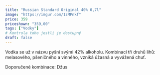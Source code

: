 ```yaml
---
title: "Russian Standard Original 40% 0,7l"
image: "https://imgur.com/1zMPnkf"
price: 359
priceshown: "359,00"
tags: ["Vodky"]
# Kontrola toho jestli je dostupný
draft: false
---
```


Vodka se už v názvu pyšní svými 42% alkoholu. Kombinací tří druhů lihů: melasového, pšeničného a vinného, vzniká úžasná a vyvážená chuť.

Doporučené kombinace: Džus
